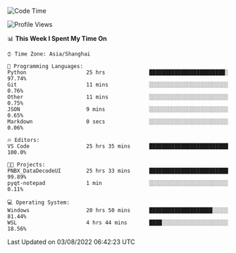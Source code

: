 <!--START_SECTION:waka-->
![Code Time](http://img.shields.io/badge/Code%20Time-191%20hrs%2017%20mins-blue)

![Profile Views](http://img.shields.io/badge/Profile%20Views-0-blue)

📊 **This Week I Spent My Time On** 

```text
⌚︎ Time Zone: Asia/Shanghai

💬 Programming Languages: 
Python                   25 hrs              ████████████████████████░   97.74% 
Git                      11 mins             ░░░░░░░░░░░░░░░░░░░░░░░░░   0.76% 
Other                    11 mins             ░░░░░░░░░░░░░░░░░░░░░░░░░   0.75% 
JSON                     9 mins              ░░░░░░░░░░░░░░░░░░░░░░░░░   0.65% 
Markdown                 0 secs              ░░░░░░░░░░░░░░░░░░░░░░░░░   0.06%

🔥 Editors: 
VS Code                  25 hrs 35 mins      █████████████████████████   100.0%

🐱‍💻 Projects: 
PNBX_DataDecodeUI        25 hrs 33 mins      █████████████████████████   99.89% 
pyqt-notepad             1 min               ░░░░░░░░░░░░░░░░░░░░░░░░░   0.11%

💻 Operating System: 
Windows                  20 hrs 50 mins      ████████████████████░░░░░   81.44% 
WSL                      4 hrs 44 mins       ████░░░░░░░░░░░░░░░░░░░░░   18.56%

```


 Last Updated on 03/08/2022 06:42:23 UTC
<!--END_SECTION:waka-->